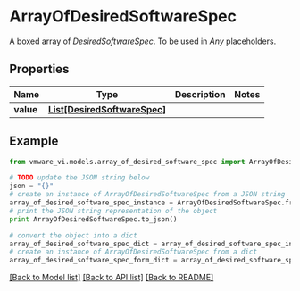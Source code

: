 # ArrayOfDesiredSoftwareSpec

A boxed array of *DesiredSoftwareSpec*. To be used in *Any* placeholders. 

## Properties
Name | Type | Description | Notes
------------ | ------------- | ------------- | -------------
**value** | [**List[DesiredSoftwareSpec]**](DesiredSoftwareSpec.md) |  | 

## Example

```python
from vmware_vi.models.array_of_desired_software_spec import ArrayOfDesiredSoftwareSpec

# TODO update the JSON string below
json = "{}"
# create an instance of ArrayOfDesiredSoftwareSpec from a JSON string
array_of_desired_software_spec_instance = ArrayOfDesiredSoftwareSpec.from_json(json)
# print the JSON string representation of the object
print ArrayOfDesiredSoftwareSpec.to_json()

# convert the object into a dict
array_of_desired_software_spec_dict = array_of_desired_software_spec_instance.to_dict()
# create an instance of ArrayOfDesiredSoftwareSpec from a dict
array_of_desired_software_spec_form_dict = array_of_desired_software_spec.from_dict(array_of_desired_software_spec_dict)
```
[[Back to Model list]](../README.md#documentation-for-models) [[Back to API list]](../README.md#documentation-for-api-endpoints) [[Back to README]](../README.md)


